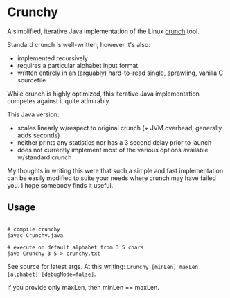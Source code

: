# Crunchy

A simplified, iterative Java implementation of the Linux [crunch](https://sourceforge.net/projects/crunch-wordlist/files/crunch-wordlist/) tool.

Standard crunch is well-written, however it's also:

 - implemented recursively
 - requires a particular alphabet input format
 - written entirely in an (arguably) hard-to-read single, sprawling, vanilla C sourcefile

While crunch is highly optimized, this iterative Java implementation competes against it quite admirably.

This Java version:

 - scales linearly w/respect to original crunch (+ JVM overhead, generally adds seconds)
 - neither prints any statistics nor has a 3 second delay prior to launch
 - does not currently implement most of the various options available w/standard crunch

My thoughts in writing this were that such a simple and fast implementation can be easily modified to suite your needs where crunch may have failed you.
I hope somebody finds it useful.

## Usage

```

# compile crunchy
javac Crunchy.java

# execute on default alphabet from 3 5 chars
java Crunchy 3 5 > crunchy.txt

```

See source for latest args. 
At this writing: `Crunchy [minLen] maxLen [alphabet] [debugMode=false]`.

If you provide only maxLen, then minLen == maxLen.
